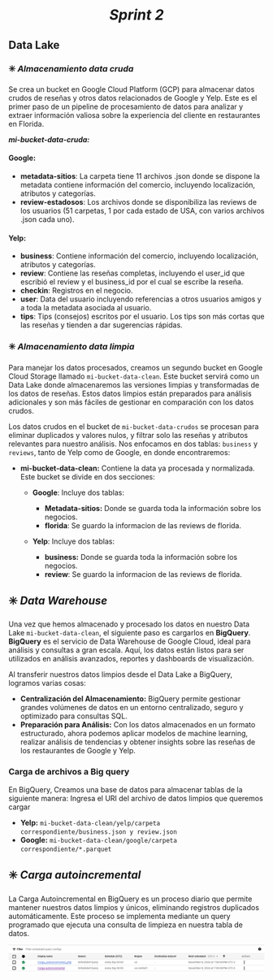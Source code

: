 ## <h1 align="center"><b><i>Sprint 2</i></b></h1> 

## Data Lake

### :eight_spoked_asterisk: **_Almacenamiento data cruda_**
Se crea un bucket en Google Cloud Platform (GCP) para almacenar datos crudos de reseñas y otros datos relacionados de Google y Yelp. Este es el primer paso de un pipeline de procesamiento de datos para analizar y extraer información valiosa sobre la experiencia del cliente en restaurantes en Florida.

**_mi-bucket-data-cruda:_** 
#### **Google:**
- **metadata-sitios**: La carpeta tiene 11 archivos .json donde se dispone la metadata contiene información del comercio, incluyendo localización, atributos y categorías.
- **review-estadosos**: Los archivos donde se disponibiliza las reviews de los usuarios (51 carpetas, 1 por cada estado de USA, con varios archivos .json cada uno).

#### **Yelp:**
- **business**: Contiene información del comercio, incluyendo localización, atributos y categorías.
- **review**: Contiene las reseñas completas, incluyendo el user_id que escribió el review y el business_id por el cual se escribe la reseña.
- **checkin**: Registros en el negocio.
- **user**: Data del usuario incluyendo referencias a otros usuarios amigos y a toda la metadata asociada al usuario.
- **tips**: Tips (consejos) escritos por el usuario. Los tips son más cortas que las reseñas y tienden a dar sugerencias rápidas.

### :eight_spoked_asterisk: **_Almacenamiento data limpia_**

Para manejar los datos procesados, creamos un segundo bucket en Google Cloud Storage llamado `mi-bucket-data-clean`. Este bucket servirá como un Data Lake donde almacenaremos las versiones limpias y transformadas de los datos de reseñas. Estos datos limpios están preparados para análisis adicionales y son más fáciles de gestionar en comparación con los datos crudos.

Los datos crudos en el bucket de `mi-bucket-data-crudos` se procesan para eliminar duplicados y valores nulos, y filtrar solo las reseñas y atributos relevantes para nuestro análisis. Nos enfocamos en dos tablas: `business` y `reviews`, tanto de Yelp como de Google, en donde encontraremos:

- **mi-bucket-data-clean:** Contiene la data ya procesada y normalizada. Este bucket se divide en dos secciones:
  - **Google**: Incluye dos tablas:
     - **Metadata-sitios:** Donde se guarda toda la información sobre los negocios.
     - **florida**: Se guardo la informacion de las reviews de florida.
   
  - **Yelp**: Incluye dos tablas:
     - **business:** Donde se guarda toda la información sobre los negocios.
     - **review**: Se guardo la informacion de las reviews de florida.
   
## :eight_spoked_asterisk: **_Data Warehouse_**

Una vez que hemos almacenado y procesado los datos en nuestro Data Lake `mi-bucket-data-clean`, el siguiente paso es cargarlos en **BigQuery**. **BigQuery** es el servicio de Data Warehouse de Google Cloud, ideal para análisis y consultas a gran escala. Aquí, los datos están listos para ser utilizados en análisis avanzados, reportes y dashboards de visualización.

Al transferir nuestros datos limpios desde el Data Lake a BigQuery, logramos varias cosas:

- **Centralización del Almacenamiento:** BigQuery permite gestionar grandes volúmenes de datos en un entorno centralizado, seguro y optimizado para consultas SQL.
- **Preparación para Análisis:** Con los datos almacenados en un formato estructurado, ahora podemos aplicar modelos de machine learning, realizar análisis de tendencias y obtener insights sobre las reseñas de los restaurantes de Google y Yelp.

### Carga de archivos a Big query
En BigQuery, Creamos una base de datos para almacenar tablas de la siguiente manera: 
Ingresa el URI del archivo de datos limpios que queremos cargar
- **Yelp:** `mi-bucket-data-clean/yelp/carpeta correspondiente/business.json y review.json`
- **Google:** `mi-bucket-data-clean/google/carpeta correspondiente/*.parquet`

## :eight_spoked_asterisk: **_Carga autoincremental_**

La Carga Autoincremental en BigQuery es un proceso diario que permite mantener nuestros datos limpios y únicos, eliminando registros duplicados automáticamente. Este proceso se implementa mediante un query programado que ejecuta una consulta de limpieza en nuestra tabla de datos.

<p align="center">
  <img src="images/carga_autoincremental.png" alt="Logo" width="1000"/>
</p>
